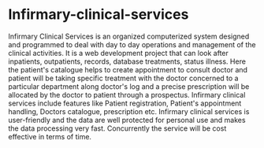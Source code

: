 # Infirmary-clinical-services
Infirmary Clinical Services is an organized computerized system designed and programmed to deal with day to day operations and management of the clinical activities. It is a web development project that can look after inpatients, outpatients, records, database treatments, status illness. Here the patient's catalogue helps to create appointment to consult doctor and patient will be taking specific treatment with the doctor concerned to a particular department along doctor's log and a precise prescription will be allocated by the doctor to patient through a prospectus. Infirmary clinical services include features like Patient registration, Patient's appointment handling, Doctors catalogue, prescription etc. Infirmary clinical services is user-friendly and the data are well protected for personal use and makes the data processing very fast. Concurrently the service will be cost effective in terms of time.
